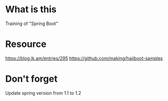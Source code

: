 # What is this
Training of "Spring Boot"

# Resource
https://blog.ik.am/entries/295
https://github.com/making/hajiboot-samples

# Don't forget
Update spring version from 1.1 to 1.2